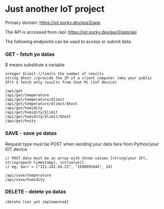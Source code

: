 # Just another IoT project

Primary domain: 
https://iot.porky.dev/ass3/app

The API is accessed from /api:
https://iot.porky.dev/ass3/app/api

The following endpoints can be used to access or submit data.

### GET - fetch yo datas
$ means substitute a variable
```
integer $limit //limits the number of results
string $host //provide the IP of a client computer (aka your public IP)t o fetch only results from that PC (IoT device) 

/api/get 
/api/get/temperature 
/api/get/temperature/$limit
/api/get/temperature/$limit/$host
/api/get/humidity 
/api/get/humidity/$limit
/api/get/humidity/$limit/$host
/api/get/hosts
```

### SAVE - save yo datas
Request type must be POST when sending your data here from Python/your IOT device.
```
// POST data must be an array with three values [string(your IP), string(epoch timestamp), int(value)].
// eg; $arr = ["121.241.64.23", "1590993444", 24]

/api/save/temperature
/api/save/humidity
```

### DELETE - delete yo datas
``` /delete [not yet implemented] ```

